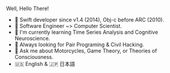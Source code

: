Well, Hello There!

- 👋 Swift developer since v1.4 (2014), Obj-c before ARC (2010). 
- 🧠 Software Engineer ~> Computer Scientist.
- 🙊 I'm currently learning Time Series Analysis and Cognitive Neuroscience.
- 🍐 Always looking for Pair Programing & Civil Hacking.
- 💬 Ask me about Motorcycles, Game Theory, or Theories of Consciousness.
- 🇺🇸 English & 🇯🇵 日本語

<!---
rloniello/rloniello is a ✨ special ✨ repository because its `README.md` (this file) appears on your GitHub profile.
You can click the Preview link to take a look at your changes.
--->

